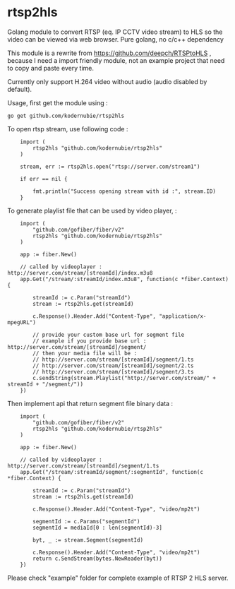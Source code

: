 # rtsp2hls
Golang module to convert RTSP (eq. IP CCTV video stream) to HLS so the video can be viewed via web browser. Pure golang, no c/c++ dependency

This module is a rewrite from https://github.com/deepch/RTSPtoHLS , because I need a import friendly module, not an example project that need to copy and paste every time.

Currently only support H.264 video without audio (audio disabled by default).

Usage, first get the module using :

```
go get github.com/kodernubie/rtsp2hls
```


To open rtsp stream, use following code :

```
    import (
        rtsp2hls "github.com/kodernubie/rtsp2hls"
    )

    stream, err := rtsp2hls.open("rtsp://server.com/stream1")

    if err == nil {
        
        fmt.println("Success opening stream with id :", stream.ID)
    }

```



To generate playlist file that can be used by video player, :

```
    import (
	    "github.com/gofiber/fiber/v2"
	    rtsp2hls "github.com/kodernubie/rtsp2hls"
    )
    
    app := fiber.New()

    // called by videoplayer : http://server.com/stream/[streamId]/index.m3u8
    app.Get("/stream/:streamId/index.m3u8", function(c *fiber.Context) {

        streamId := c.Param("streamId")
        stream := rtsp2hls.get(streamId)

        c.Response().Header.Add("Content-Type", "application/x-mpegURL")

        // provide your custom base url for segment file
        // example if you provide base url : http://server.com/stream/[streamId]/segment/
        // then your media file will be :
        // http://server.com/stream/[streamId]/segment/1.ts
        // http://server.com/stream/[streamId]/segment/2.ts
        // http://server.com/stream/[streamId]/segment/3.ts
        c.sendString(stream.Playlist("http://server.com/stream/" + streamId + "/segment/"))  
    })

```


Then implement api that return segment file binary data :

```
    import (
	    "github.com/gofiber/fiber/v2"
	    rtsp2hls "github.com/kodernubie/rtsp2hls"
    )
    
    app := fiber.New()

    // called by videoplayer : http://server.com/stream/[streamId]/segment/1.ts 
    app.Get("/stream/:streamId/segment/:segmentId", function(c *fiber.Context) {

        streamId := c.Param("streamId")
        stream := rtsp2hls.get(streamId)

        c.Response().Header.Add("Content-Type", "video/mp2t")

        segmentId := c.Params("segmentId")
        segmentId = mediaId[0 : len(segmentId)-3]

        byt, _ := stream.Segment(segmentId)

        c.Response().Header.Add("Content-Type", "video/mp2t")
        return c.SendStream(bytes.NewReader(byt)) 
    })

```


Please check "example" folder for complete example of RTSP 2 HLS server.